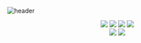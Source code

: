 ![header](https://capsule-render.vercel.app/api?type=venom&color=BAFFE2&height=150&section=header&text=Suhyun%20Kim&fontSize=40&animation=fadeIn)
<div align=center>
<img src="https://img.shields.io/badge/JavaScript-FAF19E?style=flat=squre&logo=JavaScript&logoColor=ffffff"/>
<img src="https://img.shields.io/badge/TypeScript-94DFFF?style=flat=squre&logo=TypeScript&logoColor=ffffff"/>
<img src="https://img.shields.io/badge/React-93D0F4?style=flat-squre&logo=react&logoColor=white">
<img src="https://img.shields.io/badge/Next.js-000000?style=flat-square&logo=Next.js&logoColor=ffffff">

</div>
<div align=center>
<img src="https://img.shields.io/badge/Python-98BCDA?style=flat=squre&logo=Python&logoColor=ffffff"/>
<img src="https://img.shields.io/badge/C++-94ABFF?style=flat=squre&logo=C%2B%2B&logoColor=ffffff"/>
</div>
